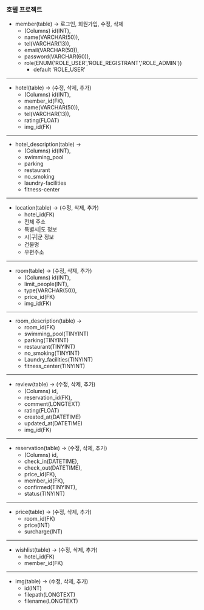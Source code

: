 ### 호텔 프로젝트

- member(table) -> 로그인, 회원가입, 수정, 삭제
  - (Columns) id(INT),
  - name(VARCHAR(50)),
  - tel(VARCHAR(13)),
  - email(VARCHAR(50)),
  - password(VARCHAR(60)),
  - role(ENUM('ROLE_USER','ROLE_REGISTRANT','ROLE_ADMIN'))
    - default 'ROLE_USER'
*******
- hotel(table) -> (수정, 삭제, 추가)
  - (Columns) id(INT),
  - member_id(FK),
  - name(VARCHAR(50)),
  - tel(VARCHAR(13)),
  - rating(FLOAT)
  - img_id(FK)
*******
- hotel_description(table) ->
  - (Columns) id(INT),
  - swimming_pool
  - parking
  - restaurant
  - no_smoking
  - laundry-facilities
  - fitness-center
*******
- location(table) -> (수정, 삭제, 추가)
  - hotel_id(FK)
  - 전체 주소 
  - 특별시|도 정보 
  - 시|구|군 정보
  - 건물명
  - 우편주소
*******
- room(table) -> (수정, 삭제, 추가)
  - (Columns) id(INT),
  - limit_people(INT),
  - type(VARCHAR(50)),
  - price_id(FK)
  - img_id(FK)
*******
- room_description(table) ->
  - room_id(FK)
  - swimming_pool(TINYINT)
  - parking(TINYINT)
  - restaurant(TINYINT)
  - no_smoking(TINYINT)
  - Laundry_facilities(TINYINT)
  - fitness_center(TINYINT)
*******
- review(table) -> (수정, 삭제, 추가)
  - (Columns) id,
  - reservation_id(FK),
  - comment(LONGTEXT)
  - rating(FLOAT)
  - created_at(DATETIME)
  - updated_at(DATETIME)
  - img_id(FK)
*******
- reservation(table) -> (수정, 삭제, 추가)
  - (Columns) id,
  - check_in(DATETIME),
  - check_out(DATETIME),
  - price_id(FK),
  - member_id(FK),
  - confirmed(TINYINT),
  - status(TINYINT)
*******
- price(table) -> (수정, 삭제, 추가)
  - room_id(FK)
  - price(INT)
  - surcharge(INT)
*******
- wishlist(table) -> (수정, 삭제, 추가)
  - hotel_id(FK)
  - member_id(FK)
*******
- img(table) -> (수정, 삭제, 추가)
  - id(INT)
  - filepath(LONGTEXT)
  - filename(LONGTEXT)